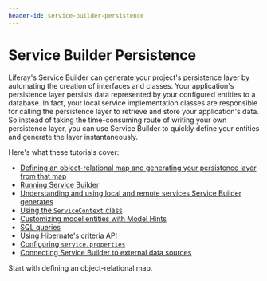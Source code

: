 ```yaml
---
header-id: service-builder-persistence
---
```


# Service Builder Persistence

Liferay's Service Builder can generate your project's persistence layer by
automating the creation of interfaces and classes. Your application's
persistence layer persists data represented by your configured entities to a
database. In fact, your local service implementation classes are responsible for
calling the persistence layer to retrieve and store your application's data. So
instead of taking the time-consuming route of writing your own persistence
layer, you can use Service Builder to quickly define your entities and
generate the layer instantaneously.

Here's what these tutorials cover:

- [Defining an object-relational map and generating your persistence layer from that map](/docs/7-1/tutorials/-/knowledge_base/t/defining-an-object-relational-map-with-service-builder)
- [Running Service Builder](/docs/7-1/tutorials/-/knowledge_base/t/running-service-builder)
- [Understanding and using local and remote services Service Builder generates](/docs/7-1/tutorials/-/knowledge_base/t/understanding-the-code-generated-by-service-builder)
- [Using the `ServiceContext` class](/docs/7-1/tutorials/-/knowledge_base/t/understanding-servicecontext)
- [Customizing model entities with Model Hints](/docs/7-1/tutorials/-/knowledge_base/t/customizing-model-entities-with-model-hints)
- [SQL queries](/docs/7-1/tutorials/-/knowledge_base/t/custom-sql)
- [Using Hibernate's criteria API](/docs/7-1/tutorials/-/knowledge_base/t/dynamic-query)
- [Configuring `service.properties`](/docs/7-1/tutorials/-/knowledge_base/t/configuring-service-properties)
- [Connecting Service Builder to external data sources](/docs/7-1/tutorials/-/knowledge_base/t/connecting-service-builder-to-external-databases)

Start with defining an object-relational map. 
